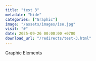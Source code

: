 ```yaml
---
title: "test 3"
metadate: "hide"
categories: ["Graphic"]
image: "/assets/images/iso.jpg"
visit: "#"
date: 2025-09-26 00:00:00 +0700
download_url: "/redirects/test-3.html"
---
```

Graphic Elements
